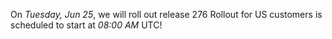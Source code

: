 On *Tuesday, Jun 25*, we will roll out release 276
Rollout for US customers is scheduled to start at *08:00 AM* UTC!
